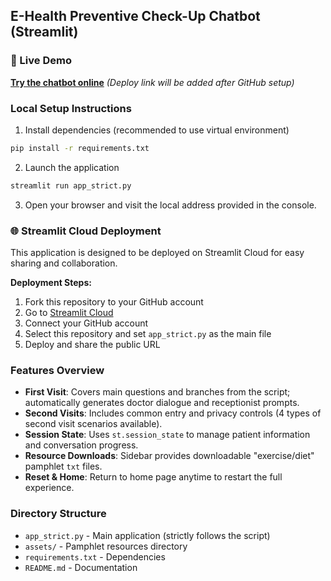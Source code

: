 ## E-Health Preventive Check-Up Chatbot (Streamlit)

### 🚀 Live Demo
**[Try the chatbot online](https://your-streamlit-app-url.streamlit.app/)** *(Deploy link will be added after GitHub setup)*

### Local Setup Instructions

1. Install dependencies (recommended to use virtual environment)
```bash
pip install -r requirements.txt
```

2. Launch the application
```bash
streamlit run app_strict.py
```

3. Open your browser and visit the local address provided in the console.

### 🌐 Streamlit Cloud Deployment

This application is designed to be deployed on Streamlit Cloud for easy sharing and collaboration.

**Deployment Steps:**
1. Fork this repository to your GitHub account
2. Go to [Streamlit Cloud](https://share.streamlit.io/)
3. Connect your GitHub account
4. Select this repository and set `app_strict.py` as the main file
5. Deploy and share the public URL

### Features Overview
- **First Visit**: Covers main questions and branches from the script; automatically generates doctor dialogue and receptionist prompts.
- **Second Visits**: Includes common entry and privacy controls (4 types of second visit scenarios available).
- **Session State**: Uses `st.session_state` to manage patient information and conversation progress.
- **Resource Downloads**: Sidebar provides downloadable "exercise/diet" pamphlet `txt` files.
- **Reset & Home**: Return to home page anytime to restart the full experience.

### Directory Structure
- `app_strict.py` - Main application (strictly follows the script)
- `assets/` - Pamphlet resources directory
- `requirements.txt` - Dependencies
- `README.md` - Documentation


